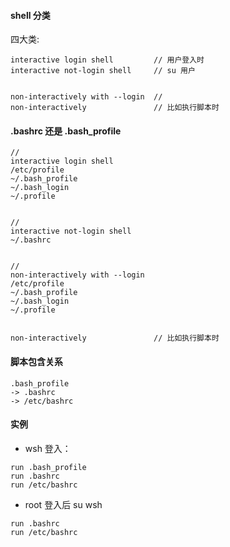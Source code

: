 

#### shell 分类

四大类:

```
interactive login shell         // 用户登入时
interactive not-login shell     // su 用户


non-interactively with --login  // 
non-interactively               // 比如执行脚本时
```

#### .bashrc 还是 .bash_profile


```
//
interactive login shell
/etc/profile
~/.bash_profile
~/.bash_login
~/.profile


//
interactive not-login shell
~/.bashrc


// 
non-interactively with --login
/etc/profile
~/.bash_profile
~/.bash_login
~/.profile


non-interactively               // 比如执行脚本时

```

#### 脚本包含关系

```
.bash_profile
-> .bashrc
-> /etc/bashrc
```

#### 实例

* wsh 登入：

```
run .bash_profile
run .bashrc
run /etc/bashrc
```

* root 登入后 su wsh

```
run .bashrc
run /etc/bashrc
```
